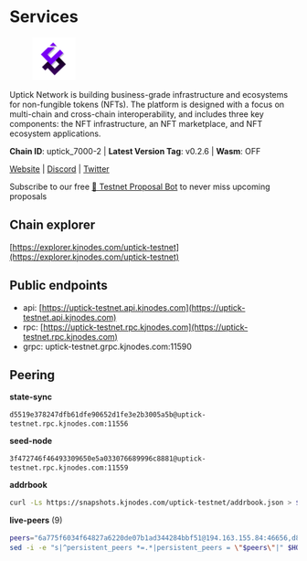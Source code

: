 # Services

<figure><img src="https://raw.githubusercontent.com/kj89/cosmos-images/main/logos/uptick.png" alt=""><figcaption></figcaption></figure>

Uptick Network is building business-grade infrastructure and  ecosystems for non-fungible tokens (NFTs). The platform is  designed with a focus on multi-chain and cross-chain interoperability,  and includes three key components: the NFT infrastructure, an NFT  marketplace, and NFT ecosystem applications.

**Chain ID**: uptick_7000-2 | **Latest Version Tag**: v0.2.6 | **Wasm**: OFF

[Website](https://uptick.network) | [Discord](https://discord.gg/UzeHS7fu5H) | [Twitter](https://twitter.com/uptickproject)



Subscribe to our free [🤖 Testnet Proposal Bot](https://t.me/kjnodes_testnet_proposal_bot) to never miss upcoming proposals


## Chain explorer
[https://explorer.kjnodes.com/uptick-testnet](https://explorer.kjnodes.com/uptick-testnet)

## Public endpoints

* api: [https://uptick-testnet.api.kjnodes.com](https://uptick-testnet.api.kjnodes.com)
* rpc: [https://uptick-testnet.rpc.kjnodes.com](https://uptick-testnet.rpc.kjnodes.com)
* grpc: uptick-testnet.grpc.kjnodes.com:11590

## Peering

**state-sync**

```text
d5519e378247dfb61dfe90652d1fe3e2b3005a5b@uptick-testnet.rpc.kjnodes.com:11556
```

**seed-node**

```text
3f472746f46493309650e5a033076689996c8881@uptick-testnet.rpc.kjnodes.com:11559
```

**addrbook**
```bash
curl -Ls https://snapshots.kjnodes.com/uptick-testnet/addrbook.json > $HOME/.uptickd/config/addrbook.json
```

**live-peers** (9)
```bash
peers="6a775f6034f64827a6220de07b1ad344284bbf51@194.163.155.84:46656,d8777278648d8fc93800692a8b96a7f104df4f9a@194.163.135.127:26656,07df6fd3f41c4bda761931831439ab248eb3dae4@91.223.3.190:55056,86f50af23369997882ca3988eabeba998b4f07cc@65.109.92.79:10656,5368bc0c12a7bfd9d69ba192b06f2be97d28e7ef@185.239.209.56:31656,b483acbcae7ccd1244f588144245e9d1124c3de5@88.99.56.200:26666,0afb5ce897e69eec34fb32bf87f4a2f93f79e0b3@65.109.65.210:30656,d6aad702ecfed6c5e76e2f25dea6b921c3cd7857@154.12.242.252:31656,d5519e378247dfb61dfe90652d1fe3e2b3005a5b@65.109.68.190:11556"
sed -i -e "s|^persistent_peers *=.*|persistent_peers = \"$peers\"|" $HOME/.uptickd/config/config.toml
```

